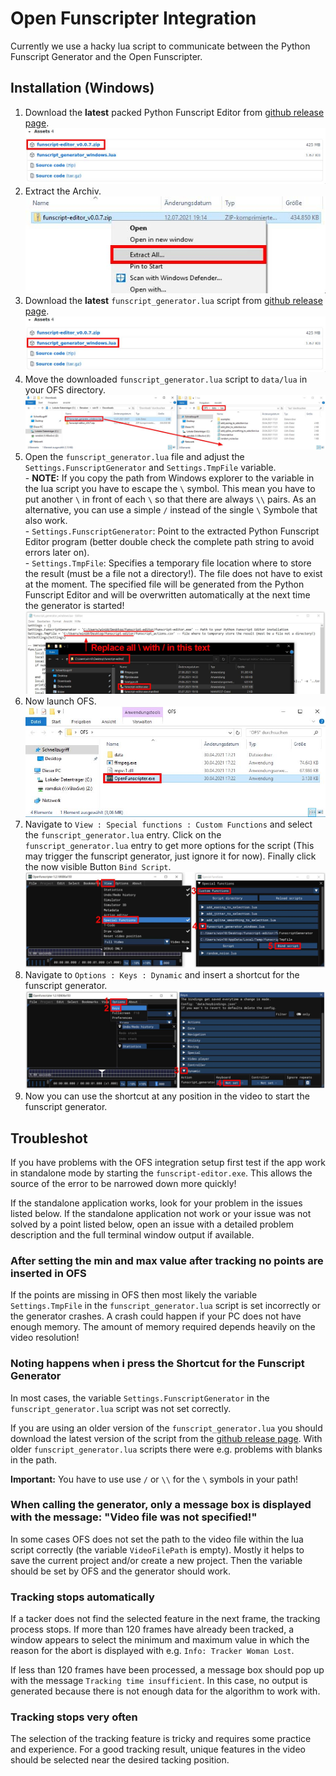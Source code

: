 # Open Funscripter Integration

Currently we use a hacky lua script to communicate between the Python Funscript Generator and the Open Funscripter.

## Installation (Windows)

1. Download the **latest** packed Python Funscript Editor from [github release page](https://github.com/michael-mueller-git/Python-Funscript-Editor/releases).
   <br> ![Funscript Editor Windows Release](./images/ofs_integration_01.jpg)
2. Extract the Archiv.
   <br> ![Extract Python Funscript Editor Windows Release](./images/ofs_integration_02.jpg)
3. Download the **latest** `funscript_generator.lua` script from [github release page](https://github.com/michael-mueller-git/Python-Funscript-Editor/releases).
   <br> ![OFS integration Windows Release](./images/ofs_integration_03.jpg)
4. Move the downloaded `funscript_generator.lua` script to `data/lua` in your OFS directory.
   <br> ![Copy the OFS integration script to the lua folder](./images/ofs_integration_04.jpg)
5. Open the `funscript_generator.lua` file and adjust the `Settings.FunscriptGenerator` and `Settings.TmpFile` variable.
   <br> - **NOTE:** If you copy the path from Windows explorer to the variable in the lua script you have to escape the `\` symbol. This mean you have to put another `\` in front of each `\` so that there are always `\\` pairs. As an alternative, you can use a simple `/` instead of the single `\` Symbole that also work.
   <br> - `Settings.FunscriptGenerator`: Point to the extracted Python Funscript Editor program (better double check the complete path string to avoid errors later on).
   <br> - `Settings.TmpFile`: Specifies a temporary file location where to store the result (must be a file not a directory!). The file does not have to exist at the moment. The specified file will be generated from the Python Funscript Editor and will be overwritten automatically at the next time the generator is started!
   <br> ![Adjust Settings/Variables in the lua Script](./images/ofs_integration_05.jpg)
6. Now launch OFS.
   <br> ![Start OFS](./images/ofs_integration_06.jpg)
7. Navigate to `View : Special functions : Custom Functions` and select the `funscript_generator.lua` entry. Click on the `funscript_generator.lua` entry to get more options for the script (This may trigger the funscript generator, just ignore it for now). Finally click the now visible Button `Bind Script`.
   <br> ![Enable OFS Integration](./images/ofs_integration_07.jpg)
8. Navigate to `Options : Keys : Dynamic` and insert a shortcut for the funscript generator.
   <br> ![Assign an Shortcut](./images/ofs_integration_08.jpg)
9. Now you can use the shortcut at any position in the video to start the funscript generator.

## Troubleshot

If you have problems with the OFS integration setup first test if the app work in standalone mode by starting the `funscript-editor.exe`. This allows the source of the error to be narrowed down more quickly!

If the standalone application works, look for your problem in the issues listed below. If the standalone application not work or your issue was not solved by a point listed below, open an issue with a detailed problem description and the full terminal window output if available.

### After setting the min and max value after tracking no points are inserted in OFS

If the points are missing in OFS then most likely the variable `Settings.TmpFile` in the `funscript_generator.lua` script is set incorrectly or the generator crashes. A crash could happen if your PC does not have enough memory. The amount of memory required depends heavily on the video resolution!

### Noting happens when i press the Shortcut for the Funscript Generator

In most cases, the variable `Settings.FunscriptGenerator` in the `funscript_generator.lua` script was not set correctly.

If you are using an older version of the `funscript_generator.lua` you should download the latest version of the script from the [github release page](https://github.com/michael-mueller-git/Python-Funscript-Editor/releases). With older `funscript_generator.lua` scripts there were e.g. problems with blanks in the path.

**Important:** You have to use use `/` or `\\` for the `\` symbols in your path!

### When calling the generator, only a message box is displayed with the message: "Video file was not specified!"

In some cases OFS does not set the path to the video file within the lua script correctly (the variable `VideoFilePath` is empty). Mostly it helps to save the current project and/or create a new project. Then the variable should be set by OFS and the generator should work.

### Tracking stops automatically

If a tacker does not find the selected feature in the next frame, the tracking process stops. If more than 120 frames have already been tracked, a window appears to select the minimum and maximum value in which the reason for the abort is displayed with e.g. `Info: Tracker Woman Lost`.

If less than 120 frames have been processed, a message box should pop up with the message `Tracking time insufficient`. In this case, no output is generated because there is not enough data for the algorithm to work with.

### Tracking stops very often

The selection of the tracking feature is tricky and requires some practice and experience. For a good tracking result, unique features in the video should be selected near the desired tacking position.
